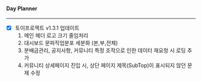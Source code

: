 
#### Day Planner
---
- [x] 토이프로젝트 v1.3.1 업데이트
	1. 메인 헤더 로고 크기 줄임처리
	2. 대시보드 문파직업분포  세분화 (본,부,전체)
	3. 분배금관리, 공지사항, 커뮤니티 특정 조작으로 인한 데이터 재요청 시 로딩 추가
	4. 커뮤니티 상세페이지 진입 시, 상단 페이지 제목(SubTop)이 표시되지 않던 문제 수정